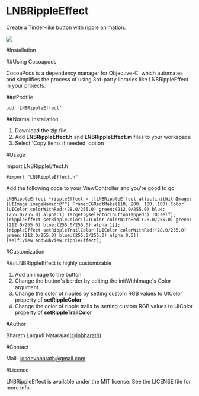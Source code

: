 LNBRippleEffect
===============

Create a Tinder-like button with ripple animation.

<IMG SRC="https://github.com/lnbharath/LNBRippleEffect/blob/0.1.0/Demo/LNBRippleEffect.gif">


#Installation

##Using Cocoapods

CocoaPods is a dependency manager for Objective-C, which automates and simplifies the process of using 3rd-party libraries like LNBRippleEffect in your projects. 

###Podfile

~~~~~~~~
pod 'LNBRippleEffect'
~~~~~~~~

##Normal Installation

1. Download the zip file. 
2. Add **LNBRippleEffect.h** and **LNBRippleEffect.m** files to your workspace
3. Select 'Copy items if needed' option

#Usage 

Import LNBRippleEffect.h
~~~~~~~~
#import "LNBRippleEffect.h"
~~~~~~~~

Add the following code to your ViewController and you're good to go.

~~~~~~~~
LNBRippleEffect *rippleEffect = [[LNBRippleEffect alloc]initWithImage:[UIImage imageNamed:@""] Frame:CGRectMake(110, 200, 100, 100) Color:[UIColor colorWithRed:(28.0/255.0) green:(212.0/255.0) blue:(255.0/255.0) alpha:1] Target:@selector(buttonTapped:) ID:self];
[rippleEffect setRippleColor:[UIColor colorWithRed:(28.0/255.0) green:(212.0/255.0) blue:(255.0/255.0) alpha:1]];
[rippleEffect setRippleTrailColor:[UIColor colorWithRed:(28.0/255.0) green:(212.0/255.0) blue:(255.0/255.0) alpha:0.5]];
[self.view addSubview:rippleEffect];
~~~~~~~~

#Customization 

###LNBRippleEffect is highly customizable

1. Add an image to the button 
2. Change the button's border by editing the initWithImage's Color argument 
3. Change the color of ripples by setting custom RGB values to UIColor property of **setRippleColor**
4. Change the color of ripple trails by setting custom RGB values to UIColor property of **setRippleTrailColor**

#Author

Bharath Lalgudi Natarajan([@lnbharath](http://twitter.com/lnbharath ""))

#Contact 

Mail- iosdevbharath@gmail.com

#Licence 

LNBRippleEffect is available under the MIT license. See the LICENSE file for more info.


